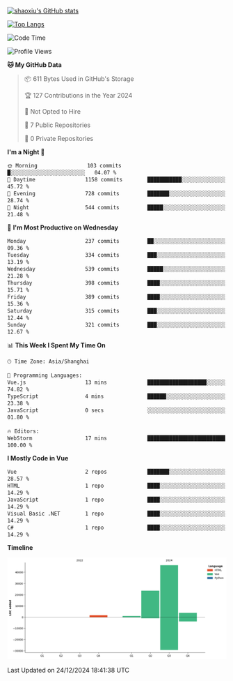[![shaoxiu's GitHub stats](https://github-readme-stats.vercel.app/api?username=shaoxiu&count_private=true&show_icons=true)](https://github.com/anuraghazra/github-readme-stats)

[![Top Langs](https://github-readme-stats.vercel.app/api/top-langs/?username=shaoxiu&layout=compact)](https://github.com/anuraghazra/github-readme-stats)


<!--START_SECTION:waka-->
![Code Time](http://img.shields.io/badge/Code%20Time-110%20hrs%2021%20mins-blue)

![Profile Views](http://img.shields.io/badge/Profile%20Views-0-blue)

**🐱 My GitHub Data** 

> 📦 611 Bytes Used in GitHub's Storage 
 > 
> 🏆 127 Contributions in the Year 2024
 > 
> 🚫 Not Opted to Hire
 > 
> 📜 7 Public Repositories 
 > 
> 🔑 0 Private Repositories 
 > 
**I'm a Night 🦉** 

```text
🌞 Morning                103 commits         █░░░░░░░░░░░░░░░░░░░░░░░░   04.07 % 
🌆 Daytime                1158 commits        ███████████░░░░░░░░░░░░░░   45.72 % 
🌃 Evening                728 commits         ███████░░░░░░░░░░░░░░░░░░   28.74 % 
🌙 Night                  544 commits         █████░░░░░░░░░░░░░░░░░░░░   21.48 % 
```
📅 **I'm Most Productive on Wednesday** 

```text
Monday                   237 commits         ██░░░░░░░░░░░░░░░░░░░░░░░   09.36 % 
Tuesday                  334 commits         ███░░░░░░░░░░░░░░░░░░░░░░   13.19 % 
Wednesday                539 commits         █████░░░░░░░░░░░░░░░░░░░░   21.28 % 
Thursday                 398 commits         ████░░░░░░░░░░░░░░░░░░░░░   15.71 % 
Friday                   389 commits         ████░░░░░░░░░░░░░░░░░░░░░   15.36 % 
Saturday                 315 commits         ███░░░░░░░░░░░░░░░░░░░░░░   12.44 % 
Sunday                   321 commits         ███░░░░░░░░░░░░░░░░░░░░░░   12.67 % 
```


📊 **This Week I Spent My Time On** 

```text
🕑︎ Time Zone: Asia/Shanghai

💬 Programming Languages: 
Vue.js                   13 mins             ███████████████████░░░░░░   74.82 % 
TypeScript               4 mins              ██████░░░░░░░░░░░░░░░░░░░   23.38 % 
JavaScript               0 secs              ░░░░░░░░░░░░░░░░░░░░░░░░░   01.80 % 

🔥 Editors: 
WebStorm                 17 mins             █████████████████████████   100.00 % 
```

**I Mostly Code in Vue** 

```text
Vue                      2 repos             ███████░░░░░░░░░░░░░░░░░░   28.57 % 
HTML                     1 repo              ████░░░░░░░░░░░░░░░░░░░░░   14.29 % 
JavaScript               1 repo              ████░░░░░░░░░░░░░░░░░░░░░   14.29 % 
Visual Basic .NET        1 repo              ████░░░░░░░░░░░░░░░░░░░░░   14.29 % 
C#                       1 repo              ████░░░░░░░░░░░░░░░░░░░░░   14.29 % 
```



**Timeline**

![Lines of Code chart](https://raw.githubusercontent.com/shaoxiu/shaoxiu/main/assets/bar_graph.png)


 Last Updated on 24/12/2024 18:41:38 UTC
<!--END_SECTION:waka-->
